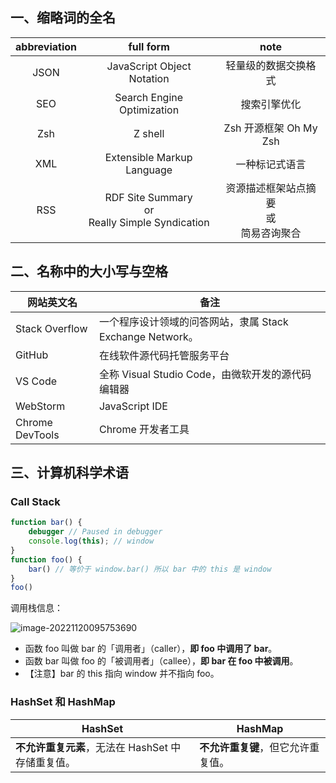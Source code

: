 ## 一、缩略词的全名

| abbreviation |                        full form                         |                      note                      |
| :----------: | :------------------------------------------------------: | :--------------------------------------------: |
|     JSON     |                JavaScript Object Notation                |              轻量级的数据交换格式              |
|     SEO      |                Search Engine Optimization                |                  搜索引擎优化                  |
|     Zsh      |                         Z shell                          |             Zsh 开源框架 Oh My Zsh             |
|     XML      |                Extensible Markup Language                |                 一种标记式语言                 |
|     RSS      | RDF Site Summary<br />or<br /> Really Simple Syndication | 资源描述框架站点摘要<br />或<br />简易咨询聚合 |

## 二、名称中的大小写与空格

| 网站英文名      | 备注                                                      |
| --------------- | --------------------------------------------------------- |
| Stack Overflow  | 一个程序设计领域的问答网站，隶属 Stack Exchange Network。 |
| GitHub          | 在线软件源代码托管服务平台                                |
| VS Code         | 全称 Visual Studio Code，由微软开发的源代码编辑器         |
| WebStorm        | JavaScript IDE                                            |
| Chrome DevTools | Chrome 开发者工具                                         |

## 三、计算机科学术语

### Call Stack

```js
function bar() {
    debugger // Paused in debugger
    console.log(this); // window
}
function foo() {
    bar() // 等价于 window.bar() 所以 bar 中的 this 是 window
}
foo()
```

调用栈信息：

![image-20221120095753690](https://wx4.sinaimg.cn/large/6cdfff77gy1h8bczky4p2j208m03vq3c.jpg)

- 函数 foo 叫做 bar 的「调用者」（caller），**即 foo 中调用了 bar**。
- 函数 bar 叫做 foo 的「被调用者」（callee），**即 bar 在 foo 中被调用**。
- 【注意】bar 的 this 指向 window 并不指向 foo。

### HashSet 和 HashMap

| HashSet                                           | **HashMap**                        |
| ------------------------------------------------- | ---------------------------------- |
| **不允许重复元素**，无法在 HashSet 中存储重复值。 | **不允许重复键**，但它允许重复值。 |

